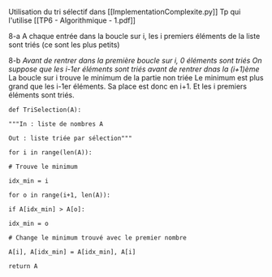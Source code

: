 Utilisation du tri sélectif dans [[ImplementationComplexite.py]]
Tp qui l'utilise [[TP6 - Algorithmique - 1.pdf]]

8-a
A chaque entrée dans la boucle sur i, les i premiers éléments de la liste sont triés (ce sont les plus petits)

8-b 
*Avant de rentrer dans la première boucle sur i, 0 éléments sont triés
On suppose que les i-1er éléments sont triés avant de rentrer dnas la (i+1)ème*
La boucle sur i trouve le minimum de la partie non triée 
Le minimum est plus grand que les i-1er éléments.
Sa place est donc en i+1.
Et les i premiers éléments sont triés. 

~~~
def TriSelection(A):

"""In : liste de nombres A

Out : liste triée par sélection"""

for i in range(len(A)):

# Trouve le minimum

idx_min = i

for o in range(i+1, len(A)):

if A[idx_min] > A[o]:

idx_min = o

# Change le minimum trouvé avec le premier nombre

A[i], A[idx_min] = A[idx_min], A[i]

return A